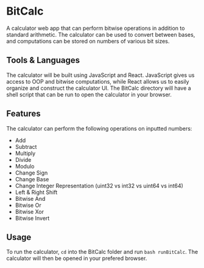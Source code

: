 # BitCalc
A calculator web app that can perform bitwise operations in addition to standard arithmetic. The calculator can be used to convert between bases, and computations can be stored on numbers of various bit sizes.

## Tools & Languages
The calculator will be built using JavaScript and React. JavaScript gives us access to OOP and bitwise computations, while React allows us to easily organize and construct the calculator UI. The BitCalc directory will have a shell script that can be run to open the calculator in your browser.

## Features
The calculator can perform the following operations on inputted numbers:
- Add
- Subtract
- Multiply
- Divide
- Modulo
- Change Sign
- Change Base
- Change Integer Representation (uint32 vs int32 vs uint64 vs int64)
- Left & Right Shift
- Bitwise And
- Bitwise Or
- Bitwise Xor
- Bitwise Invert

## Usage
To run the calculator, `cd` into the BitCalc folder and run `bash runBitCalc`. The calculator will then be opened in your prefered browser.
